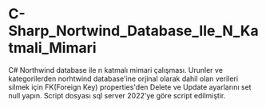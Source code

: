 # C-Sharp_Nortwind_Database_Ile_N_Katmali_Mimari
C# Northwind database ile n katmalı mimari çalışması.
Urunler ve kategorilerden norhtwind database'ine orjinal olarak dahil olan verileri silmek için FK(Foreign Key)
properties'den Delete ve Update ayarlarını set null yapın.
Script dosyası sql server 2022'ye göre script edilmiştir.

